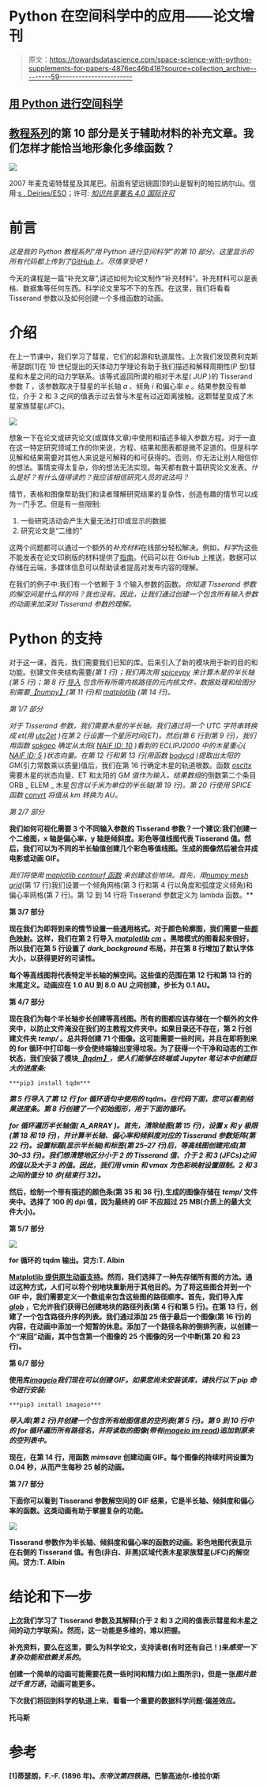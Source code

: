 # Python 在空间科学中的应用——论文增刊

> 原文：<https://towardsdatascience.com/space-science-with-python-supplements-for-papers-4876ec46b418?source=collection_archive---------59----------------------->

## [用 Python 进行空间科学](https://towardsdatascience.com/tagged/space-science-with-python)

## [教程系列](https://towardsdatascience.com/tagged/space-science-with-python)的第 10 部分是关于辅助材料的补充文章。我们怎样才能恰当地形象化多维函数？

![](img/047c583dd2e52c12a8ca4ee83c3ba2ef.png)

2007 年麦克诺特彗星及其尾巴。前面有望远镜圆顶的山是智利的帕拉纳尔山。信用:[s . Deiries/ESO](https://www.eso.org/public/unitedkingdom/images/mc_naught42/)；许可: [*知识共享署名 4.0 国际许可*](http://creativecommons.org/licenses/by/4.0/)

# 前言

*这是我的 Python 教程系列“用 Python 进行空间科学”的第 10 部分。这里显示的所有代码都上传到了*[*GitHub*](https://github.com/ThomasAlbin/SpaceScienceTutorial)*上。尽情享受吧！*

今天的课程是一篇“补充文章”,讲述如何为论文制作“补充材料”。补充材料可以是表格、数据集等任何东西。科学论文里写不下的东西。在这里，我们将看看 Tisserand 参数以及如何创建一个多维函数的动画。

# 介绍

在上一节课中，我们学习了彗星，它们的起源和轨道属性。上次我们发现费利克斯·蒂瑟朗[1]在 19 世纪提出的天体动力学理论有助于我们描述和解释周期性(P 型)彗星和木星之间的动力学联系。该等式返回所谓的相对于木星( *JUP* )的 Tisserand 参数 *T* ，该参数取决于彗星的半长轴 *a* 、倾角 *i* 和偏心率 *e* 。结果参数没有单位，介于 2 和 3 之间的值表示过去曾与木星有过近距离接触。这颗彗星变成了木星家族彗星(JFC)。

![](img/2f220966d8e3afa8fc415afa2fffe2cd.png)

想象一下在论文或研究论文(或媒体文章)中使用和描述多输入参数方程。对于一直在这一特定研究领域工作的你来说，方程、结果和图表都是微不足道的。但是科学见解和结果需要对其他人来说是可解释的和可获得的。否则，你无法让别人相信你的想法。事情变得太复杂，你的想法无法实现。每天都有数十篇研究论文发表。*什么是好？有什么值得读的？我应该相信研究人员的说法吗？*

情节，表格和图像帮助我们和读者理解研究结果的复杂性，创造有趣的情节可以成为一门手艺。但是有一些限制:

1.  一些研究活动会产生大量无法打印或显示的数据
2.  研究论文是“二维的”

这两个问题都可以通过一个额外的*补充材料*在线部分轻松解决。例如，*科学*为这些不能发表在论文印刷版的材料提供了[指南](https://www.sciencemag.org/authors/instructions-preparing-initial-manuscript)。代码可以在 GitHub 上推送，数据可以存储在云端，多媒体信息可以帮助读者提高对发布内容的理解。

在我们的例子中:我们有一个依赖于 3 个输入参数的函数。*你知道 Tisserand 参数的解空间是什么样的吗？我也没有。因此，让我们通过创建一个包含所有输入参数的动画来加深对 Tisserand 参数的理解。*

# Python 的支持

对于这一课，首先，我们需要我们已知的库。后来引入了新的模块用于新的目的和功能。创建文件夹结构需要[](https://docs.python.org/3/library/pathlib.html)*(第 1 行)；我们再次用 [*spiceypy*](https://github.com/AndrewAnnex/SpiceyPy) 来计算木星的半长轴(第 5 行)；第 8 行 [*导入*](https://naif.jpl.nasa.gov/pub/naif/toolkit_docs/C/cspice/furnsh_c.html) 包含所有所需内核路径的元内核文件，数据处理和绘图分别需要[*【numpy】*](https://numpy.org/)(第 11 行)和 [*matplotlib*](https://matplotlib.org/) (第 14 行)。*

*第 1/7 部分*

*对于 Tisserand 参数，我们需要木星的半长轴。我们通过将一个 UTC 字符串转换成 et(用 [*utc2et*](https://naif.jpl.nasa.gov/pub/naif/toolkit_docs/C/cspice/utc2et_c.html) )在第 2 行设置一个星历时间(ET)。然后(第 6 行到第 9 行)，我们用函数 [*spkgeo*](https://naif.jpl.nasa.gov/pub/naif/toolkit_docs/C/cspice/spkgeo_c.html) 确定从太阳( [NAIF ID: 10](https://naif.jpl.nasa.gov/pub/naif/toolkit_docs/C/req/naif_ids.html) )看到的 ECLIPJ2000 中的木星重心( [NAIF ID: 5](https://naif.jpl.nasa.gov/pub/naif/toolkit_docs/C/req/naif_ids.html) )状态向量。在第 12 行和第 13 行(用函数 [*bodvcd*](https://naif.jpl.nasa.gov/pub/naif/toolkit_docs/C/cspice/bodvcd_c.html) )提取出太阳的 G*M(引力常数乘以质量)值后，我们在第 16 行确定木星的轨道根数。函数 [*oscltx*](https://naif.jpl.nasa.gov/pub/naif/toolkit_docs/C/cspice/oscltx_c.html) 需要木星的状态向量、ET 和太阳的 G*M 值作为输入。结果数组*的倒数第二个条目 ORB _ ELEM _ 木星*包含以千米为单位的半长轴(第 19 行)。第 20 行使用 SPICE 函数 [*convrt*](https://naif.jpl.nasa.gov/pub/naif/toolkit_docs/C/cspice/convrt_c.html) 将值从 km 转换为 AU。*

*第 2/7 部分*

**我们如何可视化需要 3 个不同输入参数的 Tisserand 参数？一个建议:我们创建一个二维图，x 轴是偏心率，y 轴是倾斜度。彩色等值线图代表 Tisserand 值。然后，我们可以为不同的半长轴值创建几个彩色等值线图。生成的图像然后被合并成电影或动画 GIF。**

*我们将使用 [*maplotlib contourf 函数*](https://matplotlib.org/3.1.1/api/_as_gen/matplotlib.pyplot.contourf.html) 来创建这些地块。首先，用[*numpy mesh grid*](https://numpy.org/doc/stable/reference/generated/numpy.meshgrid.html)*(第 17 行)我们设置一个倾角网格(第 3 行和第 4 行以角度和弧度定义倾角)和偏心率网格(第 7 行)。第 12 到 14 行将 Tisserand 参数定义为 lambda 函数。**

**第 3/7 部分**

**现在我们为即将到来的情节设置一些通用格式。对于颜色轮廓图，我们需要一些[颜色映射](https://matplotlib.org/3.2.1/tutorials/colors/colormaps.html)。这样，我们在第 2 行导入 [*matplotlib cm*](https://matplotlib.org/3.2.1/api/cm_api.html) 。黑暗模式的图看起来很好，所以我们在第 5 行设置了 *dark_background* 布局，并在第 8 行增加了默认字体大小，以获得更好的可读性。**

**每个等高线图将代表特定半长轴的解空间。这些值的范围在第 12 行和第 13 行的末尾定义。动画应在 1.0 AU 到 8.0 AU 之间创建，步长为 0.1 AU。**

**第 4/7 部分**

**现在我们为每个半长轴步长创建等高线图。所有的图都应该存储在一个额外的文件夹中，以防止文件淹没在我们的主教程文件夹中。如果目录还不存在，第 2 行创建文件夹 *temp/* 。总共将创建 71 个图像。这可能需要一些时间，并且在即将到来的 for 循环中打印每一步会使终端输出变得垃圾。为了获得一个干净和动态的工作状态，我们安装了模块[*【tqdm】*](https://github.com/tqdm/tqdm)*，使人们能够在终端或 Jupyter 笔记本中创建巨大的进度条:***

```
***pip3 install tqdm***
```

***第 5 行导入了第 12 行 for 循环语句中使用的 tqdm。在代码下面，您可以看到结果进度条。第 8 行创建了一个初始图形，用于下面的循环。***

***for 循环遍历半长轴值( *A_ARRAY* )。首先，清除绘图(第 15 行)，设置 x 和 y 极限(第 18 和 19 行)，并计算半长轴、偏心率和倾斜度对应的 Tisserand 参数矩阵(第 22 行)。设置标题(显示半长轴)和标签(第 25–27 行)后，等高线图创建完成(第 30–33 行)。我们想清楚地区分小于 2 的 Tisserand 值、介于 2 和 3 (JFCs)之间的值以及大于 3 的值。因此，我们用 *vmin* 和 *vmax* 为色彩映射设置限制。2 和 3 之间的值分 10 步(结束行 32)。***

**然后，绘制一个带有描述的颜色条(第 35 和 36 行),生成的图像存储在 *temp/* 文件夹中。选择了 100 的 dpi 值，因为最终的 GIF 不应超过 25 MB(介质上的最大文件大小)。**

**第 5/7 部分**

**![](img/4584e24b0e988f8ad4411b64379c9df4.png)**

**for 循环的 tqdm 输出。贷方:T. Albin**

**[Matplotlib 提供原生动画支持](https://matplotlib.org/3.1.1/api/animation_api.html)。然而，我们选择了一种先存储所有图的方法。通过这种方式，人们可以将个别地块重新用于其他目的。为了将这些图合并到一个 GIF 中，我们需要定义一个数组来包含这些图的路径顺序。首先，我们导入库 [*glob*](https://docs.python.org/3/library/glob.html) ，它允许我们获得已创建地块的路径列表(第 4 行和第 5 行)。在第 13 行，创建了一个包含路径升序的列表。我们通过添加 25 倍于最后一个图像(第 16 行)的内容，在动画中添加一个短暂的休息。添加了一个路径名称的倒排列表，以创建一个“来回”动画，其中包含第一个图像的 25 个图像的另一个中断(第 20 和 23 行)。**

**第 6/7 部分**

**使用库[*imageio*](http://imageio.github.io/)*我们现在可以创建 GIF。如果您尚未安装该库，请执行以下 pip 命令进行安装:***

```
***pip3 install imageio***
```

***导入库(第 2 行)并创建一个包含所有绘图信息的空列表(第 5 行)。第 9 到 10 行中的 for 循环遍历所有路径名，并将读取的图像(带有[*imageio im read*](https://imageio.readthedocs.io/en/stable/userapi.html#imageio.imread))追加到原来的空列表中。***

**现在，在第 14 行，用函数 *mimsave* 创建动画 GIF。每个图像的持续时间设置为 0.04 秒，从而产生每秒 25 帧的动画。**

**第 7/7 部分**

**下面你可以看到 Tisserand 参数解空间的 GIF 结果，它是半长轴、倾斜度和偏心率的函数。这类动画有助于掌握复杂的功能。**

**![](img/accf7f39177d08fa67fb1221ae2780e3.png)**

**Tisserand 参数作为半长轴、倾斜度和偏心率的函数的动画。彩色地图代表显示在右侧的 Tisserand 值。有色(非白、非黑)区域代表木星家族彗星(JFC)的解空间。贷方:T. Albin**

# **结论和下一步**

**[上次](/space-science-with-python-a-rendezvous-with-jupiter-55713e4ce340?source=your_stories_page---------------------------)我们学习了 Tisserand 参数及其解释(介于 2 和 3 之间的值表示彗星和木星之间的动力学联系)。然而，这一功能是多维的，难以把握。**

**补充资料，要么在这里，要么为科学论文，支持读者(有时还有自己！)来*感受一下复杂功能和依赖关系的*。**

**创建一个简单的动画可能需要花费一些时间和精力(如上图所示)，但是一张*图片胜过千言万语*，动画可能更多。**

**下次我们将回到科学的轨道上来，看看一个重要的数据科学问题:偏差效应。**

**托马斯**

# **参考**

**[1]蒂瑟朗，F.-F. (1896 年)。*东帝汶第四铁路*。巴黎高迪尔-维拉尔斯**